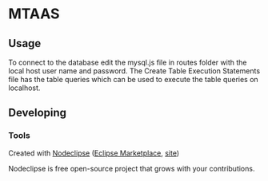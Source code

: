 

# MTAAS



## Usage

To connect to the database edit the mysql.js file in routes folder with the local host user name and password.
The Create Table Execution Statements file has the table queries which can be used to execute the table queries on localhost.

## Developing



### Tools

Created with [Nodeclipse](https://github.com/Nodeclipse/nodeclipse-1)
 ([Eclipse Marketplace](http://marketplace.eclipse.org/content/nodeclipse), [site](http://www.nodeclipse.org))   

Nodeclipse is free open-source project that grows with your contributions.

